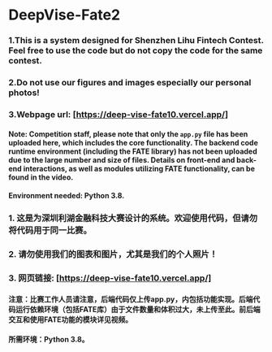 # DeepVise-Fate2
### 1.This is a system designed for Shenzhen Lihu Fintech Contest. Feel free to use the code but do not copy the code for the same contest.
### 2.Do not use our figures and images especially our personal photos!
### 3.Webpage url:   [https://deep-vise-fate10.vercel.app/]
#### Note: Competition staff, please note that only the `app.py` file has been uploaded here, which includes the core functionality. The backend code runtime environment (including the FATE library) has not been uploaded due to the large number and size of files. Details on front-end and back-end interactions, as well as modules utilizing FATE functionality, can be found in the video.
#### Environment needed: Python 3.8.


### 1. 这是为深圳利湖金融科技大赛设计的系统。欢迎使用代码，但请勿将代码用于同一比赛。
### 2. 请勿使用我们的图表和图片，尤其是我们的个人照片！
### 3. 网页链接: [https://deep-vise-fate10.vercel.app/]

#### 注意：比赛工作人员请注意，后端代码仅上传app.py，内包括功能实现。后端代码运行依赖环境（包括FATE库）由于文件数量和体积过大，未上传至此。前后端交互和使用FATE功能的模块详见视频。
#### 所需环境：Python 3.8。



